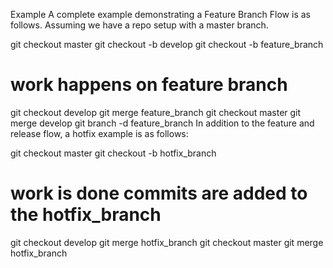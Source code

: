 
Example
A complete example demonstrating a Feature Branch Flow is as follows. Assuming we have a repo setup with a master branch.

git checkout master
git checkout -b develop
git checkout -b feature_branch

# work happens on feature branch

git checkout develop
git merge feature_branch
git checkout master
git merge develop
git branch -d feature_branch
In addition to the feature and release flow, a hotfix example is as follows:

git checkout master
git checkout -b hotfix_branch

# work is done commits are added to the hotfix_branch

git checkout develop
git merge hotfix_branch
git checkout master
git merge hotfix_branch
